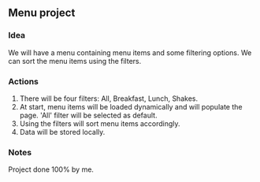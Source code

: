 ## Menu project

### Idea

We will have a menu containing menu items and some filtering options. We can sort the menu items using the filters.

### Actions

1. There will be four filters: All, Breakfast, Lunch, Shakes.
2. At start, menu items will be loaded dynamically and will populate the page. 'All' filter will be selected as default.
3. Using the filters will sort menu items accordingly.
4. Data will be stored locally.

### Notes

Project done 100% by me.
